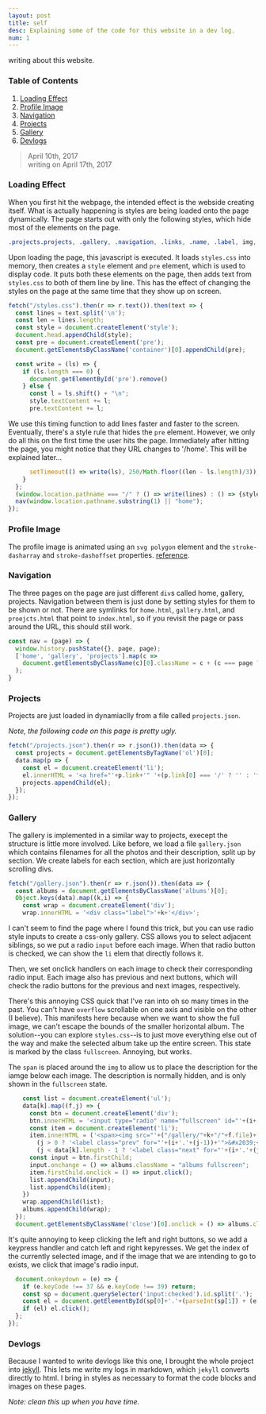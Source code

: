 ```yaml
---
layout: post
title: self
desc: Explaining some of the code for this website in a dev log. 
num: 1
---
```


writing about this website.

### Table of Contents
1. [Loading Effect](#intro)
1. [Profile Image](#profile)
1. [Navigation](#nav)
1. [Projects](#projects)
1. [Gallery](#gallery)
1. [Devlogs](#devlogs)

> April 10th, 2017  
> writing on April 17th, 2017

<span id="intro"></span>
### Loading Effect

When you first hit the webpage, the intended effect is the webside creating itself. What is actually
happening is styles are being loaded onto the page dynamically. The page starts out with only the
following styles, which hide most of the elements on the page.

```css
.projects.projects, .gallery, .navigation, .links, .name, .label, img, svg, li { display: none }
```

Upon loading the page, this javascript is executed. It loads `styles.css` into memory, then creates
a `style` element and `pre` element, which is used to display code. It puts both these elements on
the page, then adds text from `styles.css` to both of them line by line. This has the effect of
changing the styles on the page at the same time that they show up on screen.

```js
fetch("/styles.css").then(r => r.text()).then(text => {
  const lines = text.split('\n');
  const len = lines.length;
  const style = document.createElement('style');
  document.head.appendChild(style);
  const pre = document.createElement('pre');
  document.getElementsByClassName('container')[0].appendChild(pre);

  const write = (ls) => {
    if (ls.length === 0) {
      document.getElementById('pre').remove()
    } else {
      const l = ls.shift() + "\n";
      style.textContent += l; 
      pre.textContent += l;
```

We use this timing function to add lines faster and faster to the screen. Eventually, there's a
style rule that hides the `pre` element. However, we only do all this on the first time the user
hits the page. Immediately after hitting the page, you might notice that they URL changes to
'/home'. This will be explained later... 

```js
      setTimeout(() => write(ls), 250/Math.floor((len - ls.length)/3));
    }
  };
  (window.location.pathname === "/" ? () => write(lines) : () => {style.textContent = lines.join("\n"); write([]);})();
  nav(window.location.pathname.substring(1) || "home");
});
```

### Profile Image

The profile image is animated using an `svg polygon` element and the `stroke-dasharray` and
`stroke-dashoffset` properties. [reference](https://css-tricks.com/svg-line-animation-works/).

<span id="nav"></span>
### Navigation

The three pages on the page are just different `div`s called home, gallery, projects. Navigation
between them is just done by setting styles for them to be shown or not. There are symlinks for
`home.html`, `gallery.html`, and `proejcts.html` that point to `index.html`, so if you revisit the
page or pass around the URL, this should still work.

```js
const nav = (page) => {
  window.history.pushState({}, page, page);
  ['home', 'gallery', 'projects'].map(c => 
    document.getElementsByClassName(c)[0].className = c + (c === page ? " active" : " hidden")
  );
}
```

<span id="projects"></span>
### Projects

Projects are just loaded in dynamiaclly from a file called `projects.json`.

_Note, the following code on this page is pretty ugly._

```js
fetch("/projects.json").then(r => r.json()).then(data => {
  const projects = document.getElementsByTagName('ol')[0];
  data.map(p => {
    const el = document.createElement('li');
    el.innerHTML = '<a href="'+p.link+'" '+(p.link[0] === '/' ? '' : 'target="_blank"')+'><div class="title">'+p.title+'</div><p class="desc">'+p.desc+'</p><div class="pos">'+p.alt+'</div></a>';
    projects.appendChild(el);
  });
});
```

<span id="gallery"></span>
### Gallery

The gallery is implemented in a similar way to projects, execept the structure is little more
involved. Like before, we load a file `gallery.json` which contains filenames for all the photos and
their description, split up by section. We create labels for each section, which are just
horizontally scrolling divs.

```js
fetch("/gallery.json").then(r => r.json()).then(data => {
  const albums = document.getElementsByClassName('albums')[0];
  Object.keys(data).map((k,i) => {
    const wrap = document.createElement('div');
    wrap.innerHTML = '<div class="label">'+k+'</div>';
```

I can't seem to find the page where I found this trick, but you can use radio style inputs to create
a css-only gallery. CSS allows you to select adjacent siblings, so we put a radio `input` before
each image. When that radio button is checked, we can show the `li` elem that directly follows it.

Then, we set onclick handlers on each image to check their corresponding radio input. Each image
also has previous and next buttons, which will check the radio buttons for the previous and next
images, respectively.

There's this annoying CSS quick that I've ran into oh so many times in the past. You
can't have `overflow` scrollable on one axis and visible on the other (I believe). This manifests
here because when we want to show the full image, we can't escape the bounds of the smaller
horizontal album. The solution--you can explore `styles.css`--is to just move everything else out of
the way and make the selected album take up the entire screen. This state is marked by the class
`fullscreen`. Annoying, but works.

The `span` is placed around the `img` to allow us to place the description for the iamge below each
image. The description is normally hidden, and is only shown in the `fullscreen` state.

```js
    const list = document.createElement('ul');
    data[k].map((f,j) => {
      const btn = document.createElement('div');
      btn.innerHTML = '<input type="radio" name="fullscreen" id="'+(i+'.'+j)+'"/>';
      const item = document.createElement('li');
      item.innerHTML = ('<span><img src="'+("/gallery/"+k+"/"+f.file)+'"/><span>'+f.desc+'</span></span>'+
        (j > 0 ? '<label class="prev" for="'+(i+'.'+(j-1))+'">&#x2039;</label>' : '')+
        (j < data[k].length - 1 ? '<label class="next" for="'+(i+'.'+(j+1))+'">&#x203a;</label>' : ''));
      const input = btn.firstChild;
      input.onchange = () => albums.className = "albums fullscreen";
      item.firstChild.onclick = () => input.click();
      list.appendChild(input);
      list.appendChild(item);
    })
    wrap.appendChild(list);
    albums.appendChild(wrap);
  });
  document.getElementsByClassName('close')[0].onclick = () => albums.className = "albums";
```

It's quite annoying to keep clicking the left and right buttons, so we add a keypress handler and
catch left and right kepyresses. We get the index of the currently selected image, and if the image
that we are intending to go to exists, we click that image's radio input.

```js
  document.onkeydown = (e) => {
    if (e.keyCode !== 37 && e.keyCode !== 39) return;
    const sp = document.querySelector('input:checked').id.split('.');
    const el = document.getElementById(sp[0]+'.'+(parseInt(sp[1]) + (e.keyCode === 37 ? -1 : 1)));
    if (el) el.click();
  };
});
```

<span id="devlogs"></span>
### Devlogs

Because I wanted to write devlogs like this one, I brought the whole project into
[jekyll](https://jekyllrb.com/). This lets me write my logs in markdown, which `jekyll` converts
directly to html. I bring in styles as necessary to format the code blocks and images on these
pages.

_Note: clean this up when you have time._
